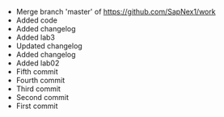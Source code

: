 - Merge branch 'master' of https://github.com/SapNex1/work
- Added code
- Added changelog
- Added lab3
- Updated changelog
- Added changelog
- Added lab02
- Fifth commit
- Fourth commit
- Third commit
- Second commit
- First commit
